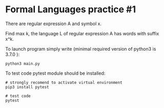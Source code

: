 # Formal Languages practice #1 

There are regular expression A and symbol x.

Find max k, the language L of regular expression A has words with suffix x^k.

To launch program simply write (minimal required version of python3 is 3.7.0
):

```
python3 main.py
```

To test code pytest module should be installed:
```
# strongly recomend to activate virtual environment 
pip3 install pytest 

# test code
pytest
```